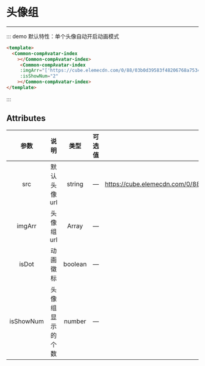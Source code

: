 # 头像组
---
::: demo 默认特性：单个头像自动开启动画模式
```html
<template>
  <Common-compAvatar-index
    ></Common-compAvatar-index>
     <Common-compAvatar-index
     :imgArr="['https://cube.elemecdn.com/0/88/03b0d39583f48206768a7534e55bcpng.png','https://cube.elemecdn.com/0/88/03b0d39583f48206768a7534e55bcpng.png','https://cube.elemecdn.com/0/88/03b0d39583f48206768a7534e55bcpng.png']"
     :isShowNum="2"
    ></Common-compAvatar-index>
</template>
```
:::

## Attributes

|   参数    |       说明       |  类型   | 可选值 |                            默认值                            |
| :-------: | :--------------: | :-----: | :----: | :----------------------------------------------------------: |
|    src    |   默认头像url    | string  |   —    | https://cube.elemecdn.com/0/88/03b0d39583f48206768a7534e55bcpng.png |
|  imgArr   |    头像组url     |  Array  |   —    |                              —                               |
|   isDot   |     动画徽标     | boolean |   —    |                             true                             |
| isShowNum | 头像组显示的个数 | number  |   —    |                              2                               |
